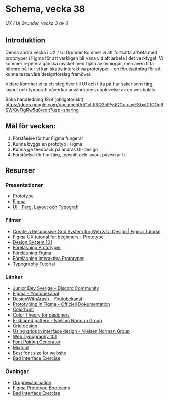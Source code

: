 # Schema, vecka 38
###### UX / UI Grunder, vecka 3 av 6

## Introduktion

Denna andra vecka i UX / UI Grunder kommer vi att fortsätta arbeta med prototyper i Figma för att verkligen bli vana vid att arbeta i det verktyget. Vi kommer repetera ganska mycket med hjälp av övningar, men även titta närmre på hur vi kan skapa interaktiva prototyper - en förutsättning för att kunna testa våra designförslag framöver.

Vidare kommer vi ta ett steg över till UI och titta på hur saker som färg, layout och typografi påverkar användarens upplevelse av en webbplats.

Boka handledning 18/9 (obligatoriskt): https://docs.google.com/document/d/1vItRRQ25IPyJQGotuayESbxDl1OOq9SWrBvFigRw5q8/edit?usp=sharing

## Mål för veckan:
1. Förståelse för hur Figma fungerar
2. Kunna bygga en prototyp i Figma
3. Kunna ge feedback på andras UI-design
4. Förståelse för hur färg, typsnitt och layout påverkar UI

## Resurser

### Presentationer
* [Prototype](https://docs.google.com/presentation/d/1mjKiS72Q_tjR0VpyXmNxDq5IE3KFBEmmDXvp5LOSBYk/edit?usp=sharing)
* [Figma](https://docs.google.com/presentation/d/1-0BZpeqQHQ9NjwPGf08tGORW6tSzeA4rEWX7PqTy_1k/edit?usp=sharing)
* [UI - Färg, Layout och Typografi](https://docs.google.com/presentation/d/1TGdNXoWo8MGYz30l4vOo8ZpI1RcNOQ097LvH0Dd5jZ0/edit?usp=sharing)

### Filmer
* [Create a Responsive Grid System for Web & UI Design | Figma Tutorial](https://www.youtube.com/watch?v=gHdcAH1nhiU)
* [Figma UX tutorial for beginners - Prototype](https://www.youtube.com/watch?v=v1UKB-0EUhQ)
* [Design System 101](https://www.youtube.com/watch?v=shuIfhrLIP0)
* [Föreläsning Prototyper](https://vimeo.com/748023300/0d56342d6c)
* [Föreläsning Figma](https://vimeo.com/748023165/4b3754ee9a?share=copy)
* [Föreläsning Interaktiva Prototyper](https://vimeo.com/750375247/9c5b4151a3)
* [Typography Tutorial](https://www.youtube.com/watch?v=QrNi9FmdlxY)

### Länkar
* [Junior Dev Sverige - Discord Community](https://discord.gg/5Ryzh2h3)
* [Figma - Youtubekanal](https://www.youtube.com/channel/UCQsVmhSa4X-G3lHlUtejzLA)
* [DesignWithArash - Youtubekanal](https://www.youtube.com/@DesignWithArash)
* [Prototyping in Figma - Officiell Dokumentation](https://help.figma.com/hc/en-us/articles/360040314193-Guide-to-prototyping-in-Figma)
* [Colorhunt](https://colorhunt.co/)
* [Color Theory for designers](https://www.smashingmagazine.com/2010/01/color-theory-for-designers-part-1-the-meaning-of-color/)
* [F-shaped pattern - Nielsen Norman Group](https://www.nngroup.com/articles/f-shaped-pattern-reading-web-content-discovered/)
* [Grid design](https://elementor.com/blog/grid-design/)
* [Using grids in interface design - Nielsen Norman Group](https://www.nngroup.com/articles/using-grids-in-interface-designs/)
* [Web Typography 101](https://webflow.com/blog/web-typography-101)
* [Font Pairing Generator](https://www.monotype.com/font-pairing)
* [Mixfont](https://www.mixfont.com/)
* [Best font size for website](https://www.impactplus.com/blog/best-font-size-for-website)
* [Bad Interface Exercise](https://userinyerface.com/)

### Övningar
* [Gruppexamination](https://github.com/fu-ux-ui-fe24/exam-team-design-thinking-process/tree/main)
* [Figma Prototype Bootcamp](https://github.com/fu-ux-ui-fe24/exercise-prototype-bootcamp/tree/main)
* [Bad Interface Exercise](https://userinyerface.com/index.html)





